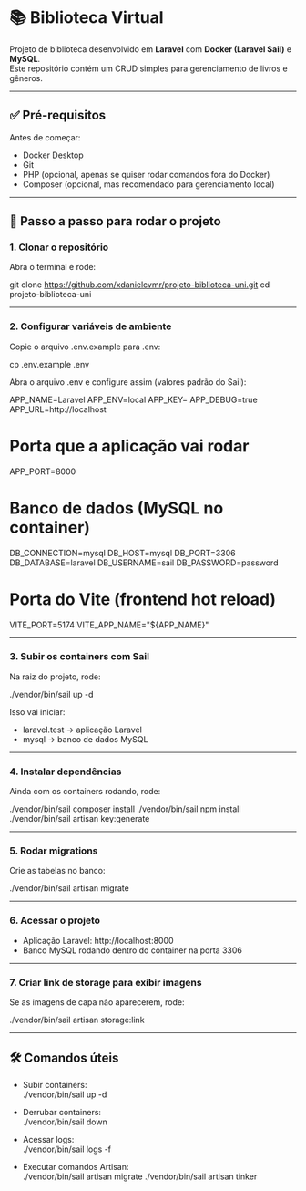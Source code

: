 # 📚 Biblioteca Virtual

Projeto de biblioteca desenvolvido em **Laravel** com **Docker (Laravel Sail)** e **MySQL**.  
Este repositório contém um CRUD simples para gerenciamento de livros e gêneros.

---

## ✅ Pré-requisitos

Antes de começar:

- Docker Desktop
- Git
- PHP (opcional, apenas se quiser rodar comandos fora do Docker)
- Composer (opcional, mas recomendado para gerenciamento local)

---

## 🚀 Passo a passo para rodar o projeto

### 1. Clonar o repositório
Abra o terminal e rode:

git clone https://github.com/xdanielcvmr/projeto-biblioteca-uni.git
cd projeto-biblioteca-uni

---

### 2. Configurar variáveis de ambiente
Copie o arquivo .env.example para .env:

cp .env.example .env

Abra o arquivo .env e configure assim (valores padrão do Sail):

APP_NAME=Laravel
APP_ENV=local
APP_KEY=
APP_DEBUG=true
APP_URL=http://localhost

# Porta que a aplicação vai rodar
APP_PORT=8000

# Banco de dados (MySQL no container)
DB_CONNECTION=mysql
DB_HOST=mysql
DB_PORT=3306
DB_DATABASE=laravel
DB_USERNAME=sail
DB_PASSWORD=password

# Porta do Vite (frontend hot reload)
VITE_PORT=5174
VITE_APP_NAME="${APP_NAME}"

---

### 3. Subir os containers com Sail
Na raiz do projeto, rode:

./vendor/bin/sail up -d

Isso vai iniciar:
- laravel.test → aplicação Laravel
- mysql → banco de dados MySQL

---

### 4. Instalar dependências
Ainda com os containers rodando, rode:

./vendor/bin/sail composer install
./vendor/bin/sail npm install
./vendor/bin/sail artisan key:generate

---

### 5. Rodar migrations
Crie as tabelas no banco:

./vendor/bin/sail artisan migrate

---

### 6. Acessar o projeto
- Aplicação Laravel: http://localhost:8000
- Banco MySQL rodando dentro do container na porta 3306

---

### 7. Criar link de storage para exibir imagens
Se as imagens de capa não aparecerem, rode:

./vendor/bin/sail artisan storage:link

---

## 🛠️ Comandos úteis

- Subir containers:  
  ./vendor/bin/sail up -d

- Derrubar containers:  
  ./vendor/bin/sail down

- Acessar logs:  
  ./vendor/bin/sail logs -f

- Executar comandos Artisan:  
  ./vendor/bin/sail artisan migrate
  ./vendor/bin/sail artisan tinker